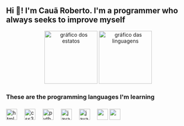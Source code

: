 <h2 align="left">Hi 👋! I'm Cauã Roberto. I'm a programmer who always seeks to improve myself</h2>

<div align="center">
  <img src="https://github-readme-stats.vercel.app/api?username=Caua-Roberto466&show_icons=true&theme=dark&count_private=true&cache_seconds=86400" height="145" alt="gráfico dos estatos" />
  <img src="https://github-readme-stats.vercel.app/api/top-langs?username=Caua-Roberto466&layout=compact&theme=dark&cache_seconds=86400" height="145" alt="gráfico das linguagens" />
</div>


###

<h3 align="left">These are the programming languages ​​I'm learning</h3>

###

<div align="left">
  <img src="https://cdn.jsdelivr.net/gh/devicons/devicon/icons/html5/html5-original.svg" height="30" alt="html5 logo"  />
  <img width="12" />
  <img src="https://cdn.jsdelivr.net/gh/devicons/devicon/icons/css3/css3-original.svg" height="30" alt="css3 logo"  />
  <img width="12" />
  <img src="https://cdn.jsdelivr.net/gh/devicons/devicon/icons/python/python-original.svg" height="30" alt="python logo"  />
  <img width="12" />
  <img src="https://cdn.jsdelivr.net/gh/devicons/devicon/icons/java/java-original.svg" height="30" alt="java logo"  />
  <img width="12" />
  <img src="https://cdn.jsdelivr.net/gh/devicons/devicon/icons/javascript/javascript-original.svg" height="30" alt="javascript logo"  />
  <img width="12" />
  <img src="" height="30" alt=""  />
  <img src="" height="30" alt=""  />
  <img width="12" />
</div>

###
